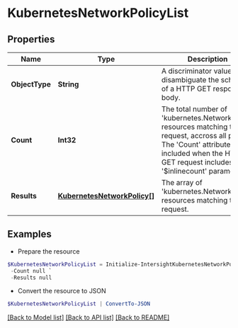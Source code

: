# KubernetesNetworkPolicyList
## Properties

Name | Type | Description | Notes
------------ | ------------- | ------------- | -------------
**ObjectType** | **String** | A discriminator value to disambiguate the schema of a HTTP GET response body. | 
**Count** | **Int32** | The total number of &#39;kubernetes.NetworkPolicy&#39; resources matching the request, accross all pages. The &#39;Count&#39; attribute is included when the HTTP GET request includes the &#39;$inlinecount&#39; parameter. | [optional] 
**Results** | [**KubernetesNetworkPolicy[]**](KubernetesNetworkPolicy.md) | The array of &#39;kubernetes.NetworkPolicy&#39; resources matching the request. | [optional] 

## Examples

- Prepare the resource
```powershell
$KubernetesNetworkPolicyList = Initialize-IntersightKubernetesNetworkPolicyList  -ObjectType null `
 -Count null `
 -Results null
```

- Convert the resource to JSON
```powershell
$KubernetesNetworkPolicyList | ConvertTo-JSON
```

[[Back to Model list]](../README.md#documentation-for-models) [[Back to API list]](../README.md#documentation-for-api-endpoints) [[Back to README]](../README.md)

